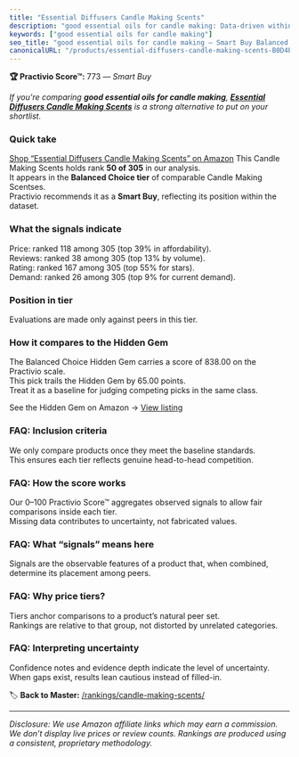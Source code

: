 ```yaml
---
title: "Essential Diffusers Candle Making Scents"
description: "good essential oils for candle making: Data-driven within Balanced Choice ranking using the Practivio Score™. Positioned by quality, value, demand, findability…"
keywords: ["good essential oils for candle making"]
seo_title: "good essential oils for candle making — Smart Buy Balanced Choice (2025)"
canonicalURL: "/products/essential-diffusers-candle-making-scents-B0D4PKFW5G/"
---
```


**🏆 Practivio Score™:** 773 — _Smart Buy_


*If you're comparing **good essential oils for candle making**, **[Essential Diffusers Candle Making Scents](https://www.amazon.com/dp/B0D4PKFW5G?tag=practivio-20)** is a strong alternative to put on your shortlist.*
### Quick take
[Shop “Essential Diffusers Candle Making Scents” on Amazon](https://www.amazon.com/dp/B0D4PKFW5G?tag=practivio-20)
This Candle Making Scents holds rank **50 of 305** in our analysis.  
It appears in the **Balanced Choice tier** of comparable Candle Making Scentses.  
Practivio recommends it as a **Smart Buy**, reflecting its position within the dataset.

### What the signals indicate
Price: ranked 118 among 305 (top 39% in affordability).  
Reviews: ranked 38 among 305 (top 13% by volume).  
Rating: ranked 167 among 305 (top 55% for stars).  
Demand: ranked 26 among 305 (top 9% for current demand).

### Position in tier
Evaluations are made only against peers in this tier.

### How it compares to the Hidden Gem
The Balanced Choice Hidden Gem carries a score of 838.00 on the Practivio scale.  
This pick trails the Hidden Gem by 65.00 points.  
Treat it as a baseline for judging competing picks in the same class.  

See the Hidden Gem on Amazon → [View listing](https://www.amazon.com/dp/B08XJQ3KF1?tag=practivio-20)

### FAQ: Inclusion criteria
We only compare products once they meet the baseline standards.  
This ensures each tier reflects genuine head-to-head competition.

### FAQ: How the score works
Our 0–100 Practivio Score™ aggregates observed signals to allow fair comparisons inside each tier.  
Missing data contributes to uncertainty, not fabricated values.

### FAQ: What “signals” means here
Signals are the observable features of a product that, when combined, determine its placement among peers.

### FAQ: Why price tiers?
Tiers anchor comparisons to a product’s natural peer set.  
Rankings are relative to that group, not distorted by unrelated categories.

### FAQ: Interpreting uncertainty
Confidence notes and evidence depth indicate the level of uncertainty.  
When gaps exist, results lean cautious instead of filled-in.


🏷️ **Back to Master:** [/rankings/candle-making-scents/](/rankings/candle-making-scents/)

---
_Disclosure: We use Amazon affiliate links which may earn a commission. We don’t display live prices or review counts. Rankings are produced using a consistent, proprietary methodology._
